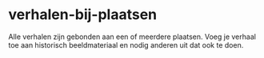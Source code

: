 verhalen-bij-plaatsen
=====================

Alle verhalen zijn gebonden aan een of meerdere plaatsen. Voeg je verhaal toe aan historisch beeldmateriaal en nodig anderen uit dat ook te doen.